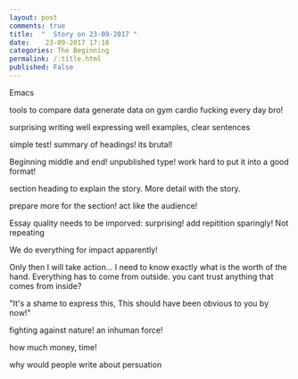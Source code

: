```yaml
---
layout: post
comments: true
title:  "  Story on 23-09-2017 "
date:    23-09-2017 17:18
categories: The Beginning
permalink: /:title.html
published: False
---
```



Emacs

tools to compare data
generate data on gym  cardio fucking every day bro!

surprising
writing well expressing well examples, clear sentences

simple test! summary of headings! its brutal!

Beginning middle and end! unpublished type! work hard to put it into a good format!

section heading to explain the story. More detail with the story.

prepare more for the section! act like the audience!

Essay quality needs to be imporved: surprising! add repitition sparingly! Not repeating

We do everything for impact apparently!

Only then I will take action... I need to know exactly what is the worth of the hand. Everything has to come from outside. you cant trust anything that comes from inside?

"It's a shame to express this, This should have been obvious to you by now!"

fighting against nature! an inhuman force!

how much money, time!

why would people write about persuation
